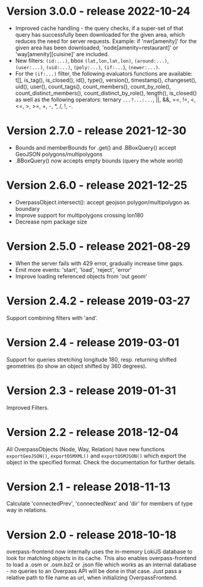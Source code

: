 # Version 3.0.0 - release 2022-10-24
* Improved cache handling - the query checks, if a super-set of that query has successfully been downloaded for the given area, which reduces the need for server requests. Example: if 'nwr[amenity]' for the given area has been downloaded, 'node[amenity=restaurant]' or 'way[amenity][cuisine]' are included.
* New filters: `(id:...)`, bbox `(lat,lon,lat,lon)`, `(around:...)`, `(user:...)`, `(uid:...)`, `(poly:...)`, `(if:...`), `(newer:...)`.
* For the `(if:...)` filter, the following evaluators functions are available: t[], is_tag(), is_closed(), id(), type(), version(), timestamp(), changeset(), uid(), user(), count_tags(), count_members(), count_by_role(), count_distinct_members(), count_distinct_by_role(), length(), is_closed() as well as the following operators: ternary `...?...:...`, ||, &amp;&amp;, ==, !=, &lt;, &lt;=, &gt;, &gt;=, +, -, *, /, !, -.

# Version 2.7.0 - release 2021-12-30
* Bounds and memberBounds for .get() and .BBoxQuery() accept GeoJSON polygons/multipolygons
* .BBoxQuery() now accepts empty bounds (query the whole world)

# Version 2.6.0 - release 2021-12-25
* OverpassObject.intersect(): accept geojson polygon/multipolygon as boundary
* Improve support for multipolygons crossing lon180
* Decrease npm package size

# Version 2.5.0 - release 2021-08-29
* When the server fails with 429 error, gradually increase time gaps.
* Emit more events: 'start', 'load', 'reject', 'error'
* Improve loading referenced objects from 'out geom'

# Version 2.4.2 - release 2019-03-27
Support combining filters with 'and'.

# Version 2.4 - release 2019-03-01
Support for queries stretching longitude 180, resp. returning shifted geometries (to show an object shifted by 360 degrees).

# Version 2.3 - release 2019-01-31
Improved Filters.

# Version 2.2 - release 2018-12-04
All OverpassObjects (Node, Way, Relation) have new functions `exportGeoJSON()`, `exportOSMXML()` and `exportOSMJSON()` which export the object in the specified format. Check the documentation for further details.

# Version 2.1 - release 2018-11-13
Calculate 'connectedPrev', 'connectedNext' and 'dir' for members of type way in relations.

# Version 2.0 - release 2018-10-18
overpass-frontend now internally uses the in-memory LokiJS database to look for
matching objects in its cache. This also enables overpass-frontend to
load a .osm or .osm.bz2 or .json file which works as an internal database - no
queries to an Overpass API will be done in that case. Just pass a relative path to file name as url, when initializing OverpassFrontend.
